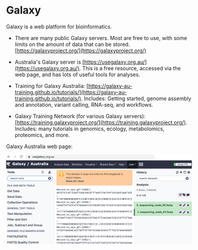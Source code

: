 # Galaxy

Galaxy is a web platform for bioinformatics.

* There are many public Galaxy servers. Most are free to use, with some limits on the amount of data that can be stored. [https://galaxyproject.org/](https://galaxyproject.org/)

* Australia's Galaxy server is [https://usegalaxy.org.au/](https://usegalaxy.org.au/). This is a free resource, accessed via the web page, and has lots of useful tools for analyses.

* Training for Galaxy Australia: [https://galaxy-au-training.github.io/tutorials/](https://galaxy-au-training.github.io/tutorials/). Includes: Getting started, genome assembly and annotation, variant calling, RNA-seq, and workflows.

* Galaxy Training Network (for various Galaxy servers): [https://training.galaxyproject.org/](https://training.galaxyproject.org/). Includes: many tutorials in genomics, ecology, metabolomics, proteomics, and more.


Galaxy Australia web page:

![galaxy-australia](images/galaxy-australia.png)
